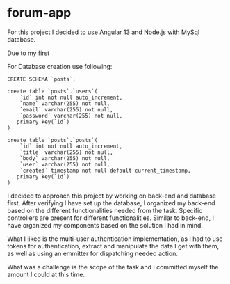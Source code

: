 # forum-app

For this project I decided to use Angular 13 and Node.js with MySql database.

Due to my first 

For Database creation use following: 

```
CREATE SCHEMA `posts`;

create table `posts`.`users`(
	`id` int not null auto_increment,
    `name` varchar(255) not null,
    `email` varchar(255) not null,
    `password` varchar(255) not null,
   primary key(`id`)
)

create table `posts`.`posts`(
	`id` int not null auto_increment,
    `title` varchar(255) not null,
    `body` varchar(255) not null,
    `user` varchar(255) not null,
    `created` timestamp not null default current_timestamp,
   primary key(`id`)
)
```

I decided to approach this project by working on back-end and database first. After verifying I have set up the database, I organized my back-end based on the different functionalities needed from the task. Specific controllers are present for different functionalities. Similar to back-end, I have organized my components based on the solution I had in mind.

What I liked is the multi-user authentication implementation, as I had to use tokens for authentication, extract and manipulate the data I get with them, as well as using an emmitter for dispatching needed action.

What was a challenge is the scope of the task and I committed myself the amount I could at this time.
